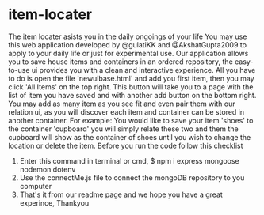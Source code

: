 # item-locater
The item locater asists you in the daily ongoings of your life
You may use this web application developed by @gulatiKK and @AkshatGupta2009 to apply to your daily life or just for experimental use.
Our application allows you to save house items and containers in an ordered repository,
the easy-to-use ui provides you with a clean and interactive experience.
All you have to do is open the file 'newuibase.html' and add you first item,
then you may click 'All Items' on the top right.
This button will take you to a page with the list of item you have saved and with another add button on the bottom right.
You may add as many item as you see fit and even pair them with our relation ui,
as you will discover each item and container can be stored in another container.
For example:
You would like to save your item 'shoes' to the container 'cupboard' you will simply relate these two and them the cupboard will show as the container of shoes until you wish to change the location or delete the item.
Before you run the code follow this checklist
1. Enter this command in terminal or cmd, $ npm i express mongoose nodemon dotenv
1. Use the connectMe.js file to connect the mongoDB repository to you computer
1. That's it from our readme page and we hope you have a great experince, Thankyou

